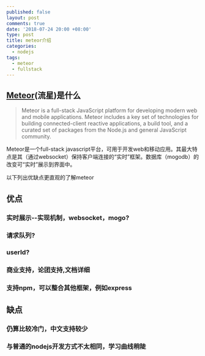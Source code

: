 ```yaml
---
published: false
layout: post
comments: true
date: '2018-07-24 20:00 +08:00'
type: post
title: meteor介绍
categories:
  - nodejs
tags:
  - meteor
  - fullstack
---
```

## [Meteor](https://github.com/meteor/meteor)(流星)是什么
> Meteor is a full-stack JavaScript platform for developing modern web and mobile applications. Meteor includes a key set of technologies for building connected-client reactive applications, a build tool, and a curated set of packages from the Node.js and general JavaScript community.

Meteor是一个full-stack javascript平台，可用于开发web和移动应用。其最大特点是其（通过websocket）保持客户端连接的“实时”框架。数据库（mogodb）的改变可“实时”展示到界面中。

以下列出优缺点更直观的了解meteor

## 优点
### 实时展示--实现机制，websocket，mogo?

### 请求队列?
### 
### userId?
### 商业支持，论团支持,文档详细
### 支持npm，可以整合其他框架，例如express

## 缺点
### 仍算比较冷门，中文支持较少
### 与普通的nodejs开发方式不太相同，学习曲线稍陡
### 
